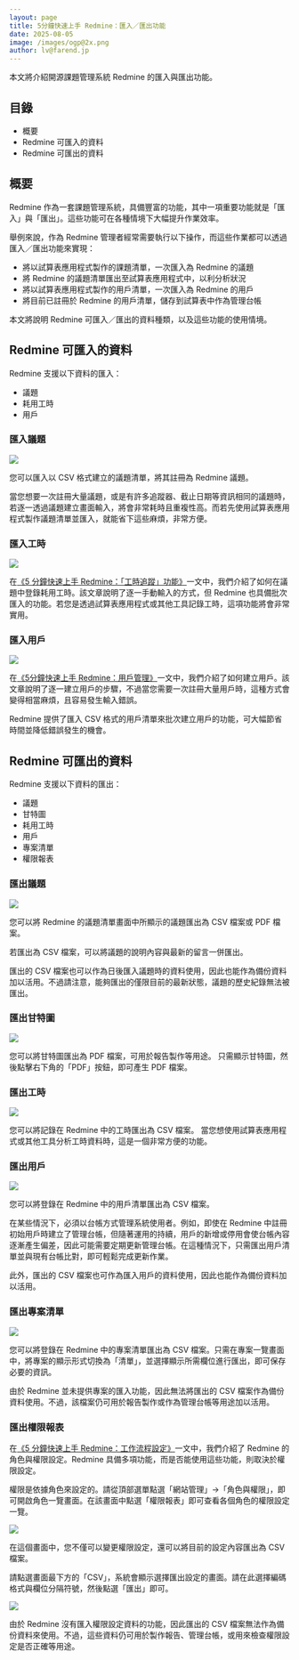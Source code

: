 ```yaml
---
layout: page
title: 5分鐘快速上手 Redmine：匯入／匯出功能
date: 2025-08-05
image: /images/ogp@2x.png
author: lv@farend.jp
---
```


本文將介紹開源課題管理系統 Redmine 的匯入與匯出功能。

## 目錄

- 概要
- Redmine 可匯入的資料
- Redmine 可匯出的資料

## 概要

Redmine 作為一套課題管理系統，具備豐富的功能，其中一項重要功能就是「匯入」與「匯出」。這些功能可在各種情境下大幅提升作業效率。

舉例來說，作為 Redmine 管理者經常需要執行以下操作，而這些作業都可以透過匯入／匯出功能來實現：

- 將以試算表應用程式製作的課題清單，一次匯入為 Redmine 的議題
- 將 Redmine 的議題清單匯出至試算表應用程式中，以利分析狀況
- 將以試算表應用程式製作的用戶清單，一次匯入為 Redmine 的用戶
- 將目前已註冊於 Redmine 的用戶清單，儲存到試算表中作為管理台帳

本文將說明 Redmine 可匯入／匯出的資料種類，以及這些功能的使用情境。

## Redmine 可匯入的資料

Redmine 支援以下資料的匯入：

- 議題
- 耗用工時
- 用戶

### 匯入議題

![](images/import-export-01@2x.png)

您可以匯入以 CSV 格式建立的議題清單，將其註冊為 Redmine 議題。

當您想要一次註冊大量議題，或是有許多追蹤器、截止日期等資訊相同的議題時，若逐一透過議題建立畫面輸入，將會非常耗時且重複性高。而若先使用試算表應用程式製作議題清單並匯入，就能省下這些麻煩，非常方便。

### 匯入工時

![](images/import-export-02@2x.png)

在[《5 分鐘快速上手 Redmine：「工時追蹤」功能》](time-tracking.md)一文中，我們介紹了如何在議題中登錄耗用工時。該文章說明了逐一手動輸入的方式，但 Redmine 也具備批次匯入的功能。若您是透過試算表應用程式或其他工具記錄工時，這項功能將會非常實用。

### 匯入用戶

![](images/import-export-03@2x.png)

在[《5分鐘快速上手 Redmine：用戶管理》](users.md)一文中，我們介紹了如何建立用戶。該文章說明了逐一建立用戶的步驟，不過當您需要一次註冊大量用戶時，這種方式會變得相當麻煩，且容易發生輸入錯誤。

Redmine 提供了匯入 CSV 格式的用戶清單來批次建立用戶的功能，可大幅節省時間並降低錯誤發生的機會。

## Redmine 可匯出的資料

Redmine 支援以下資料的匯出：

- 議題
- 甘特圖
- 耗用工時
- 用戶
- 專案清單
- 權限報表

### 匯出議題

![](images/import-export-04@2x.png)

您可以將 Redmine 的議題清單畫面中所顯示的議題匯出為 CSV 檔案或 PDF 檔案。

若匯出為 CSV 檔案，可以將議題的說明內容與最新的留言一併匯出。

匯出的 CSV 檔案也可以作為日後匯入議題時的資料使用，因此也能作為備份資料加以活用。不過請注意，能夠匯出的僅限目前的最新狀態，議題的歷史紀錄無法被匯出。

### 匯出甘特圖

![](images/import-export-05@2x.png)

您可以將甘特圖匯出為 PDF 檔案，可用於報告製作等用途。
只需顯示甘特圖，然後點擊右下角的「PDF」按鈕，即可產生 PDF 檔案。

### 匯出工時

![](images/import-export-06@2x.png)

您可以將記錄在 Redmine 中的工時匯出為 CSV 檔案。
當您想使用試算表應用程式或其他工具分析工時資料時，這是一個非常方便的功能。

### 匯出用戶

![](images/import-export-07@2x.png)

您可以將登錄在 Redmine 中的用戶清單匯出為 CSV 檔案。

在某些情況下，必須以台帳方式管理系統使用者。例如，即使在 Redmine 中註冊初始用戶時建立了管理台帳，但隨著運用的持續，用戶的新增或停用會使台帳內容逐漸產生偏差，因此可能需要定期更新管理台帳。在這種情況下，只需匯出用戶清單並與現有台帳比對，即可輕鬆完成更新作業。

此外，匯出的 CSV 檔案也可作為匯入用戶的資料使用，因此也能作為備份資料加以活用。

### 匯出專案清單

![](images/import-export-08@2x.png)

您可以將登錄在 Redmine 中的專案清單匯出為 CSV 檔案。只需在專案一覽畫面中，將專案的顯示形式切換為「清單」，並選擇顯示所需欄位進行匯出，即可保存必要的資訊。

由於 Redmine 並未提供專案的匯入功能，因此無法將匯出的 CSV 檔案作為備份資料使用。不過，該檔案仍可用於報告製作或作為管理台帳等用途加以活用。

### 匯出權限報表

在[《5 分鐘快速上手 Redmine：工作流程設定》](workflow.md)一文中，我們介紹了 Redmine 的角色與權限設定。Redmine 具備多項功能，而是否能使用這些功能，則取決於權限設定。

權限是依據角色來設定的。請從頂部選單點選「網站管理」→「角色與權限」，即可開啟角色一覽畫面。在該畫面中點選「權限報表」即可查看各個角色的權限設定一覽。

![](images/import-export-09@2x.png)

在這個畫面中，您不僅可以變更權限設定，還可以將目前的設定內容匯出為 CSV 檔案。

請點選畫面最下方的「CSV」，系統會顯示選擇匯出設定的畫面。請在此選擇編碼格式與欄位分隔符號，然後點選「匯出」即可。

![](images/import-export-10@2x.png)

由於 Redmine 沒有匯入權限設定資料的功能，因此匯出的 CSV 檔案無法作為備份資料來使用。不過，這些資料仍可用於製作報告、管理台帳，或用來檢查權限設定是否正確等用途。

